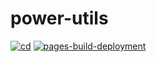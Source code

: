 # power-utils

[![cd](https://github.com/mickmetalholic/power-utils/actions/workflows/cd.yml/badge.svg?branch=main)](https://github.com/mickmetalholic/power-utils/actions/workflows/cd.yml)
[![pages-build-deployment](https://github.com/mickmetalholic/power-utils/actions/workflows/pages/pages-build-deployment/badge.svg?branch=gh-pages)](https://github.com/mickmetalholic/power-utils/actions/workflows/pages/pages-build-deployment)
